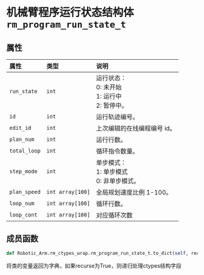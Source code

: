# 机械臂程序运行状态结构体`rm_program_run_state_t`

## 属性

|  属性  |  类型  |  说明  |
| :--- | :--- | :--- |
|  `run_state`  |  `int`  |  运行状态：</br>0: 未开始</br>1: 运行中</br>2: 暂停中。 |
|  `id`  |  `int`  |  运行轨迹编号。  |
|  `edit_id`  |  `int`  |  上次编辑的在线编程编号 id。  |
|  `plan_num`  |  `int`  |  运行行数。  |
|  `total_loop`  |  `int`  |  循环指令数量。  |
|  `step_mode`  |  `int`  |  单步模式：</br>1: 单步模式</br>0: 非单步模式。  |
|  `plan_speed`  |  `int array[100]`  |  全局规划速度比例 1-100。  |
|  `loop_num`  |  `int array[100]`  |  循环行数。  |
|  `loop_cont`  |  `int array[100]`  |  对应循环次数  |

## 成员函数

```Python
def Robotic_Arm.rm_ctypes_wrap.rm_program_run_state_t.to_dict(self, recurse = True)
```

将类的变量返回为字典，如果recurse为True，则递归处理ctypes结构字段
